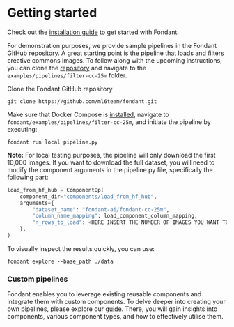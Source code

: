 # Getting started

Check out the [installation guide](installation.md) to get started with Fondant.

For demonstration purposes, we provide sample pipelines in the Fondant GitHub repository. A great starting point is the pipeline that loads and filters creative commons images. To follow along with the upcoming instructions, you can clone the [repository](https://github.com/ml6team/fondant) and navigate to the `examples/pipelines/filter-cc-25m` folder.

Clone the Fondant GitHub repository

```
git clone https://github.com/ml6team/fondant.git
```

Make sure that Docker Compose is [installed](installation.md#docker-installation), navigate to `fondant/examples/pipelines/filter-cc-25m`, and initiate the pipeline by executing:

```
fondant run local pipeline.py
```

**Note:** For local testing purposes, the pipeline will only download the first 10,000 images. If you want to download the full dataset, you will need to modify the component arguments in the pipeline.py file, specifically the following part:

```python
load_from_hf_hub = ComponentOp(
    component_dir="components/load_from_hf_hub",
    arguments={
        "dataset_name": "fondant-ai/fondant-cc-25m",
        "column_name_mapping": load_component_column_mapping,
        "n_rows_to_load": <HERE INSERT THE NUMBER OF IMAGES YOU WANT TO DOWNLOAD>
    },
)
```

To visually inspect the results quickly, you can use:

```
fondant explore --base_path ./data
```

### Custom pipelines

Fondant enables you to leverage existing reusable components and integrate them with custom components. 
To delve deeper into creating your own pipelines, please explore our [guide](build_a_simple_pipeline.md).
There, you will gain insights into components, various component types, and how to effectively utilise them.
